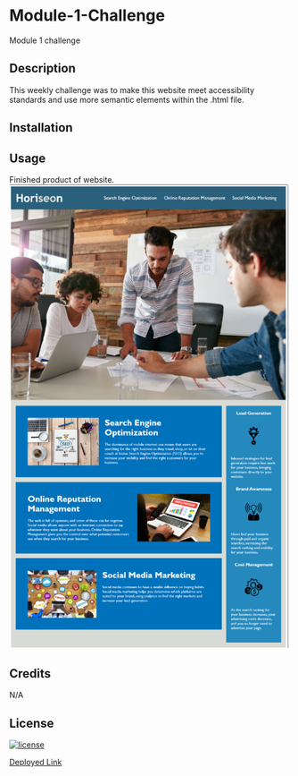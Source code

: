 # Module-1-Challenge
Module 1 challenge

## Description

This weekly challenge was to make this website meet accessibility standards and use more semantic elements within the .html file.





## Installation



## Usage

Finished product of website. 
![Mock-up Reference](assets\images\Module_1_challenge_screenshot.png  "Screenshot of Completed Challenge 1")

## Credits

N/A


## License

[![license](https://img.shields.io/github/license/DAVFoundation/captain-n3m0.svg?style=flat-square)](https://github.com/DAVFoundation/captain-n3m0/blob/master/LICENSE)



[Deployed Link](https://teniife.github.io/Bootcamp_challenge_1/)
